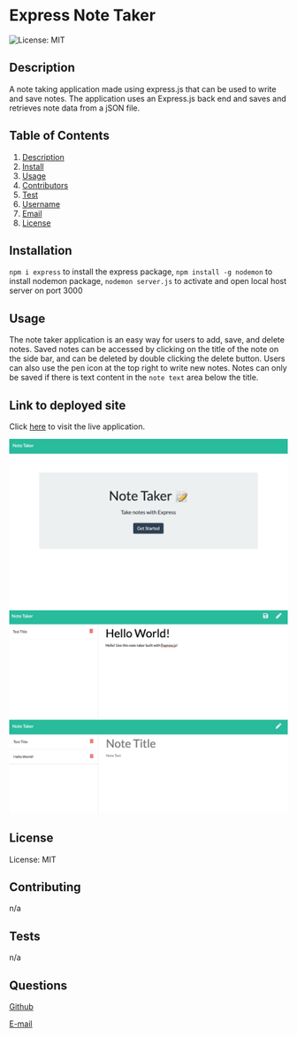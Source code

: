 
# Express Note Taker

![License: MIT](https://img.shields.io/badge/License-MIT-yellow.svg)

## Description
A note taking application made using express.js that can be used to write and save notes. The application uses an Express.js back end and saves and retrieves note data from a jSON file. 

## Table of Contents
1. [Description](#description)
2. [Install](#installation)
3. [Usage](#usage)
4. [Contributors](#contributing)
5. [Test](#tests)
6. [Username](#questions)
7. [Email](#questions)
8. [License](#license)

## Installation
`npm i express` to install the express package, `npm install -g nodemon` to install nodemon package, `nodemon server.js` to activate and open local host server on port 3000

## Usage
The note taker application is an easy way for users to add, save, and delete notes. Saved notes can be accessed by clicking on the title of the note on the side bar, and can be deleted by double clicking the delete button. Users can also use the pen icon at the top right to write new notes. Notes can only be saved if there is text content in the  `note text` area below the title. 

## Link to deployed site
Click [here](https://joys-note-taker.herokuapp.com/) to visit the live application. 

![home-screen](https://raw.githubusercontent.com/joyfullyx/note-taker/main/images/home-screen.png)
![add-notes](https://raw.githubusercontent.com/joyfullyx/note-taker/main/images/add-note.png)
![saved-note](https://raw.githubusercontent.com/joyfullyx/note-taker/main/images/saved-note.png)

## License

License: MIT

## Contributing
n/a

## Tests
n/a

## Questions
[Github](https://github.com/joyfullyx)

[E-mail](mailto:joyfullyx@gmail.com)
